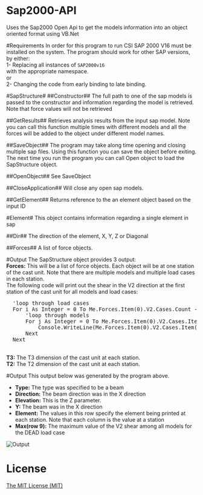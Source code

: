 # Sap2000-API
Uses the Sap2000 Open Api to get the models information into an object oriented format using VB.Net



#Requirements
In order for this program to run CSI SAP 2000 V16 must be installed on the system. The program should work for other SAP versions, by either:
<br>1-	Replacing all instances of <code>SAP2000v16 </code> with the appropriate namespace.
<br>or
<br>2-	Changing the code from early binding to late binding. 

#SapStructure#
##Constructor##
The full path to one of the sap models is passed to the constructor and information regarding the model is retrieved. Note that force values will not be retrieved

##GetResults##
Retrieves analysis results from the input sap model. Note you can call this function multiple times with different models and all the forces will be added to the object under different model names.

##SaveObject##
The program may take along time opening and closing multiple sap files. Using this function you can save the object before exiting. The next time you run the program you can call Open object to load the SapStructure object.

##OpenObject##
See SaveObject

##CloseApplication##
Will close any open sap models. 

##GetElement##
Returns reference to the an element object based on the input ID

#Element#
This object contains information regarding a single element in sap

##Dir##
The direction of the element, X, Y, Z or Diagonal

##Forces##
A list of force objects. 






#Output
The SapStructure object provides 3 output:
<br><b>Forces:</b> This will be a list of force objects. Each object will be at one station of the cast unit. Note that there are multiple models and multiple load cases in each station. 
<br>The following code will print out the shear in the V2 direction at the first station of the cast unit for all models and load cases:
 <pre>
  'loop through load cases
  For i As Integer = 0 To Me.Forces.Item(0).V2.Cases.Count - 1
      'loop through models
      For j As Integer = 0 To Me.Forces.Item(0).V2.Cases.Item(i).Force_Infos.Count - 1
          Console.WriteLine(Me.Forces.Item(0).V2.Cases.Item(i).Force_Infos.Item(j).Value)
      Next
  Next
</pre>

<br><b>T3:</b> The T3 dimension of the cast unit at each station.
<br><b>T2:</b> The T2 dimension of the cast unit at each station.

#Output
This output below was generated by the program above. 
- **Type:** The type was specified to be a beam
- **Direction:** The beam direction was in the X direction
- **Elevation:** This is the Z parameter.
- **Y:** The beam was in the X direction
- **Element:** The values in this row specify the element being printed at each station. Note that each column is the value at a station
- **Max(row 9):** The maximum value of the V2 shear among all models for the DEAD load case
 

![Output](http://jtech-online.com/wp-content/uploads/2015/10/Output.png)


# License
[The MIT License (MIT)](http://opensource.org/licenses/MIT)

